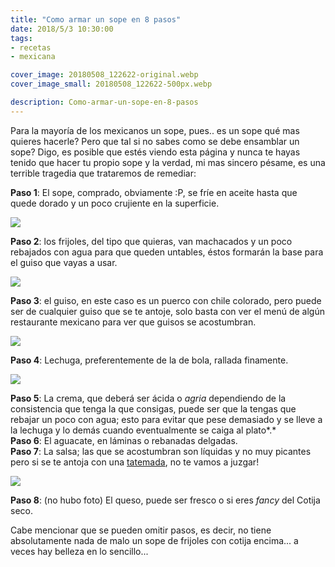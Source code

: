 ```yaml
---
title: "Como armar un sope en 8 pasos"
date: 2018/5/3 10:30:00
tags: 
- recetas
- mexicana

cover_image: 20180508_122622-original.webp
cover_image_small: 20180508_122622-500px.webp

description: Como-armar-un-sope-en-8-pasos
---
```



Para la mayoría de los mexicanos un sope, pues.. es un sope qué mas quieres hacerle? Pero que tal si no sabes como se debe ensamblar un sope? Digo, es posible que estés viendo esta página y nunca te hayas tenido que hacer tu propio sope y la verdad, mi mas sincero pésame, es una terrible tragedia que trataremos de remediar:

  

**Paso 1**: El sope, comprado, obviamente :P, se fríe en aceite hasta que quede dorado y un poco crujiente en la superficie.

  

[![](20180508*122331-800px.webp)](20180508*122331-original.webp)

  
**Paso 2**: los frijoles, del tipo que quieras, van machacados y un poco rebajados con agua para que queden untables, éstos formarán la base para el guiso que vayas a usar.  
  

[![](20180508*122349-800px.webp)](20180508*122349-original.webp)

  
**Paso 3**: el guiso, en este caso es un puerco con chile colorado, pero puede ser de cualquier guiso que se te antoje, solo basta con ver el menú de algún restaurante mexicano para ver que guisos se acostumbran.  
  

[![](20180508*122421-800px.webp)](20180508*122421-original.webp)

  
**Paso 4**: Lechuga, preferentemente de la de bola, rallada finamente.  
  

[![](20180508*122458-800px.webp)](20180508*122458-original.webp)

  
**Paso 5**: La crema, que deberá ser ácida o *agria* dependiendo de la consistencia que tenga la que consigas, puede ser que la tengas que rebajar un poco con agua; esto para evitar que pese demasiado y se lleve a la lechuga y lo demás cuando eventualmente se caiga al plato*.*  
**Paso 6**: El aguacate, en láminas o rebanadas delgadas.  
**Paso 7**: La salsa; las que se acostumbran son líquidas y no muy picantes pero si se te antoja con una [tatemada](dejo-remojando-chiles-de-arbol-en_original.html), no te vamos a juzgar!  
  

[![](20180508*122622-800px.webp)](20180508*122622-original.webp)

  
**Paso 8**: (no hubo foto) El queso, puede ser fresco o si eres *fancy* del Cotija seco.  
  
Cabe mencionar que se pueden omitir pasos, es decir, no tiene absolutamente nada de malo un sope de frijoles con cotija encima... a veces hay belleza en lo sencillo...
